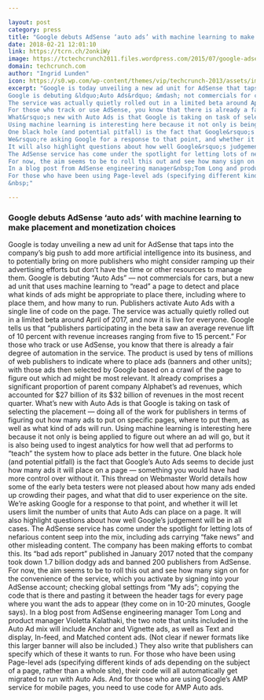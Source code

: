 ```yaml
---

layout: post
category: press
title: "Google debuts AdSense ‘auto ads’ with machine learning to make placement and monetization choices"
date: 2018-02-21 12:01:10
link: https://tcrn.ch/2onkiWy
image: https://tctechcrunch2011.files.wordpress.com/2015/07/google-adsense.png?w=1200&fit=200%2C150
domain: techcrunch.com
author: "Ingrid Lunden"
icon: https://s0.wp.com/wp-content/themes/vip/techcrunch-2013/assets/images/favicon.ico
excerpt: "Google is today unveiling a new ad unit for AdSense that taps into the company&rsquo;s big push to add more artificial intelligence into its business, and to potentially bring on more publishers who might consider ramping up their advertising efforts but don&rsquo;t have the time or other resources to manage them.
Google is debuting &ldquo;Auto Ads&rdquo; &mdash; not commercials for cars, but a new ad unit that uses machine learning to &ldquo;read&rdquo; a page to detect and place what kinds of ads might be appropriate to place there, including where to place them, and how many to run. Publishers activate Auto Ads with a single line of code on the page.
The service was actually quietly rolled out in a limited beta around April of 2017, and now it is live for everyone. Google tells us that &ldquo;publishers participating in the beta saw an average revenue lift of 10 percent with revenue increases ranging from five to 15 percent.&rdquo;
For those who track or use AdSense, you know that there is already a fair degree of automation in the service. The product is used by tens of millions of web publishers to indicate where to place ads (banners and other units); with those ads then selected by Google based on a crawl of the page to figure out which ad might be most relevant. It already comprises a significant proportion of parent company Alphabet&rsquo;s ad revenues, which accounted for $27 billion of its $32 billion of revenues in the most recent quarter.
What&rsquo;s new with Auto Ads is that Google is taking on task of selecting the placement &mdash; doing all of the work for publishers in terms of figuring out how many ads to put on specific pages, where to put them, as well as what kind of ads will run.
Using machine learning is interesting here because it not only is being applied to figure out where an ad will go, but it is also being used to ingest analytics for how well that ad performs to &ldquo;teach&rdquo; the system how to place ads better in the future.
One black hole (and potential pitfall) is the fact that Google&rsquo;s Auto Ads seems to decide just how many ads it will place on a page &mdash; something you would have had more control over without it. This thread on Webmaster World details how some of the early beta testers were not pleased about how many ads ended up crowding their pages, and what that did to user experience on the site.
We&rsquo;re asking Google for a response to that point, and whether it will let users limit the number of units that Auto Ads can place on a page.
It will also highlight questions about how well Google&rsquo;s judgement will be in all cases.
The AdSense service has come under the spotlight for letting lots of nefarious content seep into the mix, including ads carrying &ldquo;fake news&rdquo; and other misleading content. The company has been making efforts to combat this. Its &ldquo;bad ads report&rdquo; published in January 2017 noted that the company took down 1.7 billion dodgy ads and banned 200 publishers from AdSense.
For now, the aim seems to be to roll this out and see how many sign on for the convenience of the service, which you activate by signing into your AdSense account; checking global settings from &ldquo;My ads&rdquo;; copying the code that is there and pasting it between the header tags for every page where you want the ads to appear (they come on in 10-20 minutes, Google says).
In a blog post from AdSense engineering manager&nbsp;Tom Long and product manager Violetta Kalathaki, the two note that units included in the Auto Ad mix will include Anchor and Vignette ads, as well as Text and display, In-feed, and Matched content ads. (Not clear if newer formats like this larger banner will also be included.) They also write that publishers can specify which of these it wants to run.
For those who have been using Page-level ads (specifying different kinds of ads depending on the subject of a page, rather than a whole site), their code will all automatically get migrated to run with Auto Ads. And for those who are using Google&rsquo;s AMP service for mobile pages, you need to use code for AMP Auto ads.
&nbsp;"

---
```


### Google debuts AdSense ‘auto ads’ with machine learning to make placement and monetization choices

Google is today unveiling a new ad unit for AdSense that taps into the company&rsquo;s big push to add more artificial intelligence into its business, and to potentially bring on more publishers who might consider ramping up their advertising efforts but don&rsquo;t have the time or other resources to manage them.
Google is debuting &ldquo;Auto Ads&rdquo; &mdash; not commercials for cars, but a new ad unit that uses machine learning to &ldquo;read&rdquo; a page to detect and place what kinds of ads might be appropriate to place there, including where to place them, and how many to run. Publishers activate Auto Ads with a single line of code on the page.
The service was actually quietly rolled out in a limited beta around April of 2017, and now it is live for everyone. Google tells us that &ldquo;publishers participating in the beta saw an average revenue lift of 10 percent with revenue increases ranging from five to 15 percent.&rdquo;
For those who track or use AdSense, you know that there is already a fair degree of automation in the service. The product is used by tens of millions of web publishers to indicate where to place ads (banners and other units); with those ads then selected by Google based on a crawl of the page to figure out which ad might be most relevant. It already comprises a significant proportion of parent company Alphabet&rsquo;s ad revenues, which accounted for $27 billion of its $32 billion of revenues in the most recent quarter.
What&rsquo;s new with Auto Ads is that Google is taking on task of selecting the placement &mdash; doing all of the work for publishers in terms of figuring out how many ads to put on specific pages, where to put them, as well as what kind of ads will run.
Using machine learning is interesting here because it not only is being applied to figure out where an ad will go, but it is also being used to ingest analytics for how well that ad performs to &ldquo;teach&rdquo; the system how to place ads better in the future.
One black hole (and potential pitfall) is the fact that Google&rsquo;s Auto Ads seems to decide just how many ads it will place on a page &mdash; something you would have had more control over without it. This thread on Webmaster World details how some of the early beta testers were not pleased about how many ads ended up crowding their pages, and what that did to user experience on the site.
We&rsquo;re asking Google for a response to that point, and whether it will let users limit the number of units that Auto Ads can place on a page.
It will also highlight questions about how well Google&rsquo;s judgement will be in all cases.
The AdSense service has come under the spotlight for letting lots of nefarious content seep into the mix, including ads carrying &ldquo;fake news&rdquo; and other misleading content. The company has been making efforts to combat this. Its &ldquo;bad ads report&rdquo; published in January 2017 noted that the company took down 1.7 billion dodgy ads and banned 200 publishers from AdSense.
For now, the aim seems to be to roll this out and see how many sign on for the convenience of the service, which you activate by signing into your AdSense account; checking global settings from &ldquo;My ads&rdquo;; copying the code that is there and pasting it between the header tags for every page where you want the ads to appear (they come on in 10-20 minutes, Google says).
In a blog post from AdSense engineering manager&nbsp;Tom Long and product manager Violetta Kalathaki, the two note that units included in the Auto Ad mix will include Anchor and Vignette ads, as well as Text and display, In-feed, and Matched content ads. (Not clear if newer formats like this larger banner will also be included.) They also write that publishers can specify which of these it wants to run.
For those who have been using Page-level ads (specifying different kinds of ads depending on the subject of a page, rather than a whole site), their code will all automatically get migrated to run with Auto Ads. And for those who are using Google&rsquo;s AMP service for mobile pages, you need to use code for AMP Auto ads.
&nbsp;